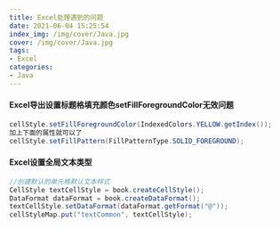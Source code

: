 ```yaml
---
title: Excel处理遇到的问题
date: 2021-06-04 15:25:54
index_img: /img/cover/Java.jpg
cover: /img/cover/Java.jpg
tags: 
- Excel
categories:
- Java
---
```


#### Excel导出设置标题格填充颜色setFillForegroundColor无效问题

```java
cellStyle.setFillForegroundColor(IndexedColors.YELLOW.getIndex());
加上下面的属性就可以了
cellStyle.setFillPattern(FillPatternType.SOLID_FOREGROUND);
```

#### Excel设置全局文本类型

```java
//创建默认的单元格默认文本样式
CellStyle textCellStyle = book.createCellStyle();
DataFormat dataFormat = book.createDataFormat();
textCellStyle.setDataFormat(dataFormat.getFormat("@"));
cellStyleMap.put("textCommon", textCellStyle);
```

